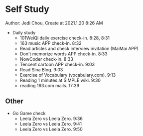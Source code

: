 # Self Study

Author: Jedi Chou, Create at 2021.1.20 8:26 AM

* Daily study
  * 101WeiQi daily exercise check-in. 8:28, 8:31
  * 163 music APP check-in. 8:32
  * Read articles and check interview invitation (MaiMai APP)
  * Don't memorize words APP check-in. 8:33
  * NowCoder check-in. 8:33
  * Tencent cartoon APP check-in. 9:03
  * Read Sina Blog. 9:03
  * Exercise of Vocabulary (vocabulary.com). 9:13
  * Reading 1 minutes at SIMPLE wiki. 9:30
  * reading 163.com mails. 17:39

## Other

* Go Game check
  * Leela Zero vs Leela Zero. 9:36
  * Leela Zero vs Leela Zero. 9:41
  * Leela Zero vs Leela Zero. 9:50
